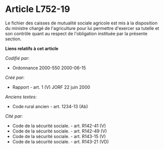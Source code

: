 # Article L752-19

Le fichier des caisses de mutualité sociale agricole est mis à la disposition du ministre chargé de l'agriculture pour lui
permettre d'exercer sa tutelle et son contrôle quant au respect de l'obligation instituée par la présente section.

**Liens relatifs à cet article**

_Codifié par_:

  - Ordonnance 2000-550 2000-06-15

_Créé par_:

  - Rapport - art. 1 (V) JORF 22 juin 2000

_Anciens textes_:

  - Code rural ancien - art. 1234-13 (Ab)

_Cité par_:

  - Code de la sécurité sociale. - art. R142-41 (V)
  - Code de la sécurité sociale. - art. R142-49 (V)
  - Code de la sécurité sociale. - art. R143-15 (V)
  - Code de la sécurité sociale. - art. R143-21 (VD)
